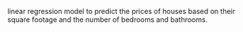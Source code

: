linear regression model to predict the prices of houses based on their square footage and the number of bedrooms and bathrooms.
